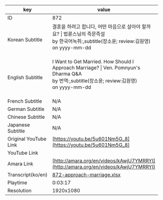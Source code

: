 |  key  |  value  |
|-------|---------|
| ID            | 872 |
| Korean Subtitle | 결혼을 하려고 합니다, 어떤 마음으로 살아야 할까요? \| 법륜스님의 즉문즉설<br>by 한국어녹취:,subtitle(장소윤; review:김원영)<br>on yyyy-mm-dd<br><br>|
| English Subtitle | I Want to Get Married.  How Should I Approach Marriage? \| Ven. Pomnyun's Dharma Q&A<br>by 번역:,subtitle(장소윤; review:김원영)<br>on yyyy-mm-dd<br><br>|
| French Subtitle | N/A |
| German Subtitle | N/A |
| Chinese Subtitle | N/A |
| Japanese Subtitle | N/A |
| Original YouTube Link  | [https://youtu.be/5u601Nm5G_8](https://youtu.be/5u601Nm5G_8) |
| YouTube Link  |  |
| Amara Link    | [http://amara.org/en/videos/kAwjU7YMRRYI](http://amara.org/en/videos/kAwjU7YMRRYI) |
| Transcript(ko/en) | [872-approach-marriage.xlsx](https://github.com/jungtosociety/dharma-qna/raw/master/sub/872/872-approach-marriage.xlsx) |
| Playtime | 0:03:17 |
| Resolution | 1920x1080|
